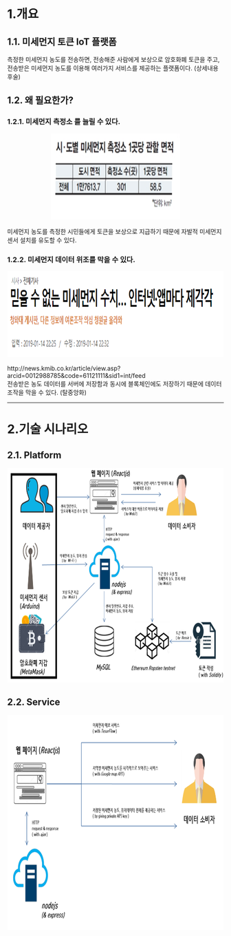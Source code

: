 1.개요
===========
## 1.1. 미세먼지 토큰 IoT 플랫폼   
측정한 미세먼지 농도를 전송하면, 전송해준 사람에게 보상으로 암호화폐 토큰을 주고,  
전송받은 미세먼지 농도를 이용해 여러가지 서비스를 제공하는 플랫폼이다. (상세내용 후술)  
## 1.2. 왜 필요한가?   
### 1.2.1. 미세먼지 측정소 를 늘릴 수 있다.  
<p align="center">
  <img width="300" height="200" src="./Resources/Device_per_area.png">
</p> 
미세먼지 농도를 측정한 시민들에게 토큰을 보상으로 지급하기 때문에 자발적 미세먼지 센서 설치를 유도할 수 있다.  

### 1.2.2. 미세먼지 데이터 위조를 막을 수 있다.  
<p align="center">
  <img width="600" height="200" src="./Resources/news.png">
</p> 
http://news.kmib.co.kr/article/view.asp?arcid=0012988785&code=61121111&sid1=int/feed  <br>
전송받은 농도 데이터를 서버에 저장함과 동시에 블록체인에도 저장하기 때문에 데이터 조작을 막을 수 있다. (탈중앙화) 

* * *  
  
2.기술 시나리오
=============  
## 2.1. Platform
<p align="center">
  <img width="100%" height="500" src="./Resources/tech-sceanario-1.png">
</p> 
  
## 2.2. Service  
<p align="center">
  <img width="100%" height="500" src="./Resources/tech-sceanario-2.png">
</p> 
